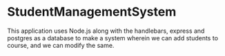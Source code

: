 # StudentManagementSystem
This application uses Node.js along with the handlebars, express and postgres as a database to make a system wherein we can add students to course, and we can modify the same. 
